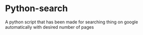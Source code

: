 # Python-search
A python script that has been made for searching thing on google automatically with desired number of pages 
